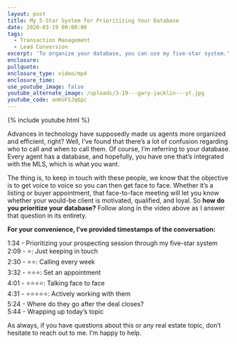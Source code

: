 ```yaml
---
layout: post
title: My 5-Star System for Prioritizing Your Database
date: 2020-03-19 00:00:00
tags:
  - Transaction Management
  - Lead Conversion
excerpt: 'To organize your database, you can use my five-star system.'
enclosure:
pullquote:
enclosure_type: video/mp4
enclosure_time:
use_youtube_image: false
youtube_alternate_image: /uploads/3-19---gary-jacklin---yt.jpg
youtube_code: anKoFSJq6pc
---
```


{% include youtube.html %}

Advances in technology have supposedly made us agents more organized and efficient, right? Well, I’ve found that there’s a lot of confusion regarding who to call and when to call them. Of course, I’m referring to your database. Every agent has a database, and hopefully, you have one that’s integrated with the MLS, which is what you want.

The thing is, to keep in touch with these people, we know that the objective is to get voice to voice so you can then get face to face. Whether it’s a listing or buyer appointment, that face-to-face meeting will let you know whether your would-be client is motivated, qualified, and loyal. So **how do you prioritize your database?** Follow along in the video above as I answer that question in its entirety.

**For your convenience, I’ve provided timestamps of the conversation:**

1:34 - Prioritizing your prospecting session through my five-star system<br>2:09 - ⭐: Just keeping in touch&nbsp;<br>2:30 - ⭐⭐: Calling every week<br>3:32 - ⭐⭐⭐: Set an appointment<br>4:01 - ⭐⭐⭐⭐: Talking face to face<br>4:31 - ⭐⭐⭐⭐⭐: Actively working with them<br>5:24 - Where do they go after the deal closes?<br>5:44 - Wrapping up today’s topic

As always, if you have questions about this or any real estate topic, don’t hesitate to reach out to me. I’m happy to help.